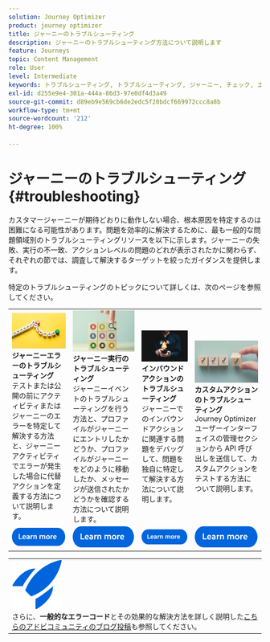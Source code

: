```yaml
---
solution: Journey Optimizer
product: journey optimizer
title: ジャーニーのトラブルシューティング
description: ジャーニーのトラブルシューティング方法について説明します
feature: Journeys
topic: Content Management
role: User
level: Intermediate
keywords: トラブルシューティング, トラブルシューティング, ジャーニー, チェック, エラー
exl-id: d255e9e4-301a-444a-86d3-97e0df4d3a49
source-git-commit: d89eb9e569cb6de2edc5f20bdcf669972ccc8a8b
workflow-type: tm+mt
source-wordcount: '212'
ht-degree: 100%

---
```


# ジャーニーのトラブルシューティング {#troubleshooting}

カスタマージャーニーが期待どおりに動作しない場合、根本原因を特定するのは困難になる可能性があります。問題を効率的に解決するために、最も一般的な問題領域別のトラブルシューティングリソースを以下に示します。ジャーニーの失敗、実行の不一致、アクションレベルの問題のどれが表示されたかに関わらず、それぞれの節では、調査して解決するターゲットを絞ったガイダンスを提供します。

特定のトラブルシューティングのトピックについて詳しくは、次のページを参照してください。



<table style="table-layout:fixed">
  <tr style="border: 0;">
    <td>
    <a href="../building-journeys/troubleshooting.md"><img src="../assets/do-not-localize/troubleshooting.jpeg"></a>
    <div><strong>ジャーニーエラーのトラブルシューティング </strong><br/> テストまたは公開の前にアクティビティまたはジャーニーのエラーを特定して解決する方法と、ジャーニーアクティビティでエラーが発生した場合に代替アクションを定義する方法について説明します。</div>
    </td>
    <td>
    <a href="../building-journeys/troubleshooting-execution.md"><img src="../assets/do-not-localize/ao-audiences.jpeg"></a>
    <div><strong>ジャーニー実行のトラブルシューティング</strong><br/> ジャーニーイベントのトラブルシューティングを行う方法と、プロファイルがジャーニーにエントリしたかどうか、プロファイルがジャーニーをどのように移動したか、メッセージが送信されたかどうかを確認する方法について説明します。</div>
    </td>
    <td>
    <a href="../building-journeys/troubleshooting-inbound.md" "><img src="../assets/do-not-localize/in-app.jpg"></a>
    <div><strong>インバウンドアクションのトラブルシューティング</strong><br/>ジャーニーでのインバウンドアクションに関連する問題をデバッグして、問題を独自に特定して解決する方法について説明します。</div>
    </td>
    <td>
    <a href="../action/troubleshoot-custom-action.md"><img src="../assets/do-not-localize/lp-list.jpg"></a>
    <div><strong>カスタムアクションのトラブルシューティング</strong><br/>Journey Optimizer ユーザーインターフェイスの管理セクションから API 呼び出しを送信して、カスタムアクションをテストする方法について説明します。</div>
    </td>
  </tr>
  <tr style="border: 0;">
    <td align="center"><a href="../building-journeys/troubleshooting.md"><img src="../assets/do-not-localize/learn-more-button.svg"></a></td>
    <td align="center"><a href="../building-journeys/troubleshooting-execution.md"><img src="../assets/do-not-localize/learn-more-button.svg"></a></td>
    <td align="center"><a href="../building-journeys/troubleshooting-inbound.md"><img src="../assets/do-not-localize/learn-more-button.svg"></a></td>
    <td align="center"><a href="../action/troubleshoot-custom-action.md"><img src="../assets/do-not-localize/learn-more-button.svg"></a></td>
    </tr>
</table>


<table style="table-layout:fixed">
<tr style="border: 0;">
  <td>
    <div>
    <a href="https://experienceleaguecommunities.adobe.com/t5/journey-optimizer-blogs/demystifying-adobe-journey-optimizer-error-codes-root-causes-and/ba-p/760884?profile.language=ja">
    <img alt="一般的なエラーコードについて" src="../assets/do-not-localize/icon-quick-start.svg" /></a> 
    <br>さらに、<strong>一般的なエラーコード</strong>とその効果的な解決方法を詳しく説明した<a href="https://experienceleaguecommunities.adobe.com/t5/journey-optimizer-blogs/demystifying-adobe-journey-optimizer-error-codes-root-causes-and/ba-p/760884?profile.language=ja" target="_blank">こちらのアドビコミュニティのブログ投稿</a>も参照してください。
    </div>
  </td>
</tr>
</table>

